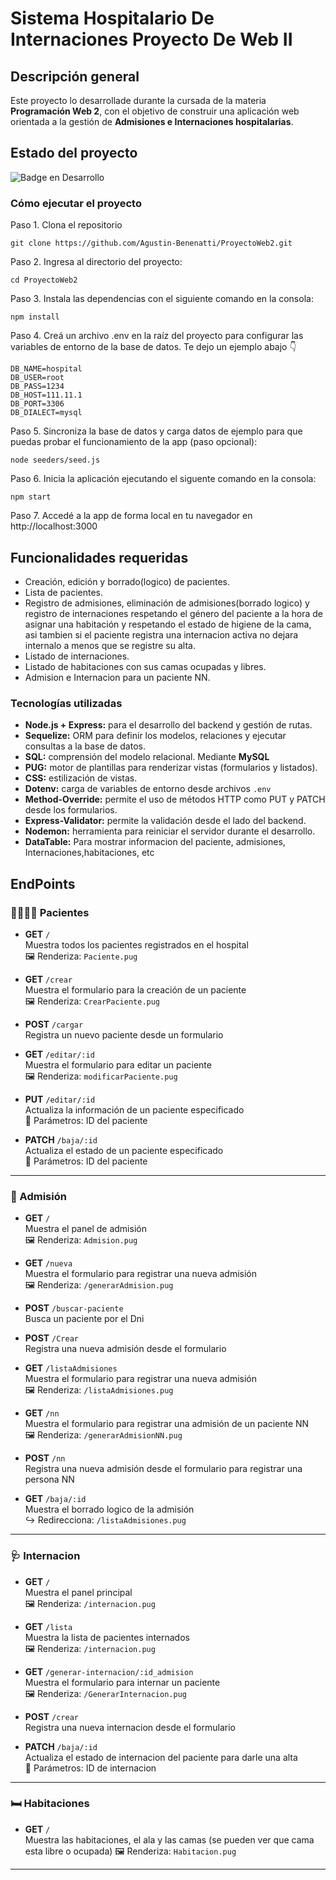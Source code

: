 
# Sistema Hospitalario De Internaciones Proyecto De Web II



## Descripción general 

Este proyecto lo desarrollade durante la cursada de la materia **Programación Web 2**, con el objetivo de construir una aplicación web orientada a la gestión de **Admisiones e Internaciones hospitalarias**.

## Estado del proyecto 

![Badge en Desarrollo](https://img.shields.io/badge/🚧%20ESTADO-EN%20DESARROLLO-yellow)


### Cómo ejecutar el proyecto 

Paso 1. Clona el repositorio
```
git clone https://github.com/Agustin-Benenatti/ProyectoWeb2.git
```
Paso 2. Ingresa al directorio del proyecto: 
```
cd ProyectoWeb2
```
Paso 3. Instala las dependencias con el siguiente comando en la consola:
```
npm install
```
Paso 4. Creá un archivo .env en la raíz del proyecto para configurar las variables de entorno de la base de datos. Te dejo un ejemplo abajo 👇
```
DB_NAME=hospital
DB_USER=root
DB_PASS=1234
DB_HOST=111.11.1
DB_PORT=3306
DB_DIALECT=mysql
```

Paso 5. Sincroniza la base de datos y carga datos de ejemplo para que puedas probar el funcionamiento de la app (paso opcional):
```
node seeders/seed.js
```
Paso 6. Inicia la aplicación ejecutando el siguente comando en la consola:
```
npm start
```

Paso 7. Accedé a la app de forma local en tu navegador en http://localhost:3000


## Funcionalidades requeridas 

- Creación, edición y borrado(logico) de pacientes.
- Lista de pacientes.
- Registro de admisiones, eliminación de admisiones(borrado logico) y registro de internaciones respetando el género del paciente a la hora de asignar una habitación y respetando el estado de higiene de la cama, asi tambien si el paciente registra una internacion activa no dejara internalo a menos que se registre su alta.
- Listado de internaciones.
- Listado de habitaciones con sus camas ocupadas y libres.
- Admision e Internacion para un paciente NN.

### Tecnologías utilizadas 
- **Node.js + Express:** para el desarrollo del backend y gestión de rutas.
- **Sequelize:** ORM para definir los modelos, relaciones y ejecutar consultas a la base de datos.
- **SQL:** comprensión del modelo relacional. Mediante **MySQL**
- **PUG:** motor de plantillas para renderizar vistas (formularios y listados).
- **CSS:** estilización de vistas.
- **Dotenv:** carga de variables de entorno desde archivos `.env`
- **Method-Override:** permite el uso de métodos HTTP como PUT y PATCH desde los formularios.
- **Express-Validator:** permite la validación desde el lado del backend.
- **Nodemon:** herramienta para reiniciar el servidor durante el desarrollo.
- **DataTable:** Para mostrar informacion del paciente, admisiones, Internaciones,habitaciones, etc

## EndPoints 

### 🧍‍♂️🧍‍♀️ Pacientes

- **GET** `/`  
  Muestra todos los pacientes registrados en el hospital  
  🖼️ Renderiza: `Paciente.pug`


- **GET** `/crear`  
  Muestra el formulario para la creación de un paciente  
  🖼️ Renderiza: `CrearPaciente.pug`

- **POST** `/cargar`  
  Registra un nuevo paciente desde un formulario

- **GET** `/editar/:id`  
  Muestra el formulario para editar un paciente  
  🖼️ Renderiza: `modificarPaciente.pug`

- **PUT** `/editar/:id`  
  Actualiza la información de un paciente especificado  
  🧾 Parámetros: ID del paciente

- **PATCH** `/baja/:id`  
  Actualiza el estado de un paciente especificado  
  🧾 Parámetros: ID del paciente

---

### 📖 Admisión

- **GET** `/`  
  Muestra el panel de admisión  
  🖼️ Renderiza: `Admision.pug`

- **GET** `/nueva`  
  Muestra el formulario para registrar una nueva admisión  
  🖼️ Renderiza: `/generarAdmision.pug`

- **POST** `/buscar-paciente`  
  Busca un paciente por el Dni  
  
- **POST** `/Crear`  
  Registra una nueva admisión desde el formulario  
  
- **GET** `/listaAdmisiones`  
  Muestra el formulario para registrar una nueva admisión  
  🖼️ Renderiza: `/listaAdmisiones.pug`

- **GET** `/nn`  
  Muestra el formulario para registrar una admisión de un paciente NN  
  🖼️ Renderiza: `/generarAdmisionNN.pug`

- **POST** `/nn`  
  Registra una nueva admisión desde el formulario para registrar una persona NN  
  

- **GET** `/baja/:id`  
  Muestra el borrado logico de la admisión  
  ↪ Redirecciona: `/listaAdmisiones.pug`

---

### 🩺 Internacion

- **GET** `/`  
  Muestra el panel principal  
  🖼️ Renderiza: `/internacion.pug`

- **GET** `/lista`  
  Muestra la lista de pacientes internados  
  🖼️ Renderiza: `/internacion.pug`

- **GET** `/generar-internacion/:id_admision`  
  Muestra el formulario para internar un paciente  
  🖼️ Renderiza: `/GenerarInternacion.pug`

- **POST** `/crear`  
  Registra una nueva internacion desde el formulario 
  
- **PATCH** `/baja/:id`  
  Actualiza el estado de internacion del paciente para darle una alta  
  🧾 Parámetros: ID de internacion

---

### 🛏️ Habitaciones

- **GET** `/`  
  Muestra las habitaciones, el ala y las camas (se pueden ver que cama esta libre o ocupada)
  🖼️ Renderiza: `Habitacion.pug`


---
